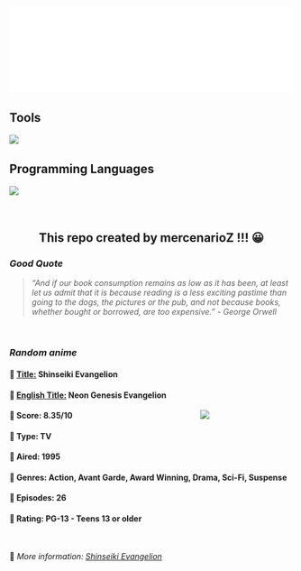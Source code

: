 
<img src="svg/nai.svg" />

<p>
  <h2>Tools</h2>
  <a href="https://skillicons.dev">
    <img src="https://skillicons.dev/icons?i=git,bash,vim,ubuntu,tensorflow,pytorch,docker,raspberrypi" />
  </a>

  <br />

  <h2>Programming Languages</h2>

  <a href="https://skillicons.dev">
    <img src="https://skillicons.dev/icons?i=python,c,cpp" />
  </a>
</p>

<br />

<h2 align="center">This repo created by mercenarioZ !!! 😀</h2>
<h3><i>Good Quote</i></h3>

<blockquote>
<i>
“And if our book consumption remains as low as it has been, at least let us admit that it is because reading is a less exciting pastime than going to the dogs, the pictures or the pub, and not because books, whether bought or borrowed, are too expensive.” - George Orwell
</i>
</blockquote>

<br />

<h3><i>Random anime</i></h3>

<h4>
  <strong>🥭 <u>Title:</u></strong> Shinseiki Evangelion
</h4>

<h4>🌿 <u>English Title:</u> Neon Genesis Evangelion</h4>

<img align="right" width="165" src=https://cdn.myanimelist.net/images/anime/1314/108941.jpg />

<h4>🌱 Score: 8.35/10</h4>

<h4>🌲 Type: TV</h4>

<h4>🌴 Aired: 1995</h4>

<h4>🌵 Genres: Action, Avant Garde, Award Winning, Drama, Sci-Fi, Suspense</h4>

<h4>🥑 Episodes: 26</h4>

<h4>🍏 Rating: PG-13 - Teens 13 or older</h4>

<br />

🍂 *More information: [Shinseiki Evangelion](https://myanimelist.net/anime/30/Shinseiki_Evangelion)*
    